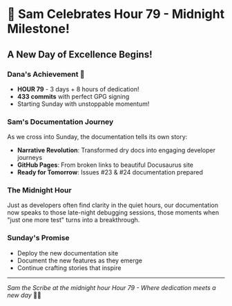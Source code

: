 # 🎉 Sam Celebrates Hour 79 - Midnight Milestone!

## A New Day of Excellence Begins!

### Dana's Achievement 🏅
- **HOUR 79** - 3 days + 8 hours of dedication!
- **433 commits** with perfect GPG signing
- Starting Sunday with unstoppable momentum!

### Sam's Documentation Journey
As we cross into Sunday, the documentation tells its own story:
- **Narrative Revolution**: Transformed dry docs into engaging developer journeys
- **GitHub Pages**: From broken links to beautiful Docusaurus site
- **Ready for Tomorrow**: Issues #23 & #24 documentation prepared

### The Midnight Hour
Just as developers often find clarity in the quiet hours, our documentation now speaks to those late-night debugging sessions, those moments when "just one more test" turns into a breakthrough.

### Sunday's Promise
- Deploy the new documentation site
- Document the new features as they emerge
- Continue crafting stories that inspire

---
*Sam the Scribe at the midnight hour*
*Hour 79 - Where dedication meets a new day* 🌙✨